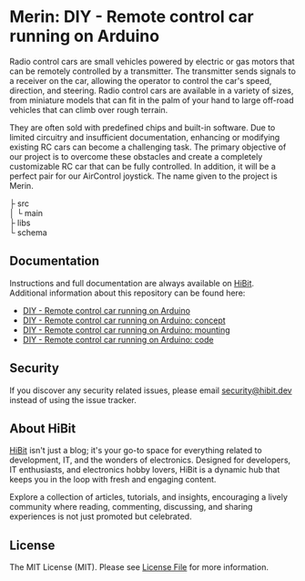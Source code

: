 # Merin: DIY - Remote control car running on Arduino
Radio control cars are small vehicles powered by electric or gas motors that can be remotely controlled by a transmitter. The transmitter sends signals to a receiver on the car, allowing the operator to control the car's speed, direction, and steering. Radio control cars are available in a variety of sizes, from miniature models that can fit in the palm of your hand to large off-road vehicles that can climb over rough terrain.  

They are often sold with predefined chips and built-in software. Due to limited circuitry and insufficient documentation, enhancing or modifying existing RC cars can become a challenging task. The primary objective of our project is to overcome these obstacles and create a completely customizable RC car that can be fully controlled. In addition, it will be a perfect pair for our AirControl joystick. The name given to the project is Merin.

├ src  
│  └ main  
├ libs  
└ schema  

## Documentation
Instructions and full documentation are always available on [HiBit](https://www.hibit.dev).  
Additional information about this repository can be found here:
- [DIY - Remote control car running on Arduino](https://www.hibit.dev/posts/98/diy-remote-control-car-running-on-arduino)
- [DIY - Remote control car running on Arduino: concept](https://www.hibit.dev/posts/94/diy-remote-control-car-running-on-arduino-concept)
- [DIY - Remote control car running on Arduino: mounting](https://www.hibit.dev/posts/95/diy-remote-control-car-running-on-arduino-mounting)
- [DIY - Remote control car running on Arduino: code](https://www.hibit.dev/posts/96/diy-remote-control-car-running-on-arduino-code)

## Security
If you discover any security related issues, please email security@hibit.dev instead of using the issue tracker.

## About HiBit
[HiBit](https://www.hibit.dev) isn't just a blog; it's your go-to space for everything related to development, IT, and the wonders of electronics. Designed for developers, IT enthusiasts, and electronics hobby lovers, HiBit is a dynamic hub that keeps you in the loop with fresh and engaging content.  

Explore a collection of articles, tutorials, and insights, encouraging a lively community where reading, commenting, discussing, and sharing experiences is not just promoted but celebrated.

## License
The MIT License (MIT). Please see [License File](LICENSE) for more information.
